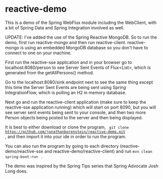 # reactive-demo

This is a demo of the Spring WebFlux module including the WebClient, with a bit of Spring Data and Spring Integration involved as well.

UPDATE: I've added the use of the Spring Reactive MongoDB. So to run the demo, first run reactive-mongo and then run reactive-client. reactive-mongo is using an embedded MongoDB database so you don't have to connect to one on your machine.

First run the reactive-sse application and in your browser go to localhost:8080/person to see Server Sent Events of Flux<List<Person>>, which is generated from the getAllPersons() method.

Go to the localhost:8080/sink endpoint next to see the same thing except this time the Server Sent Events are being sent using Spring IntegrationFlow, which is polling an H2 in memory database.

Next go and run the reactive-client application (make sure to keep the reactive-sse application running) which will start on port 8090, but you will see server sent events being sent to your console, and then two more Person objects being posted to the server and then being displayed.

It is best to either download or clone the program, <code> git clone https://github.com/jonathanborenstein/reactive-demo.git </code>, and then import it into your ide in order to run the program.

You can also run the program by going to each directory (reactive-demo/reactive-sse and reactive-demo/reactive-client) and run <code>mvn clean spring-boot:run </code> .

The demo was inspired by the Spring Tips series that Spring Advocate Josh Long does.
